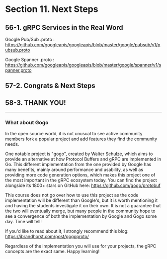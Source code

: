 # Section 11. Next Steps

## 56-1. gRPC Services in the Real Word

Google Pub/Sub .proto : https://github.com/googleapis/googleapis/blob/master/google/pubsub/v1/pubsub.proto

Google Spanner .proto : https://github.com/googleapis/googleapis/blob/master/google/spanner/v1/spanner.proto

## 57-2. Congrats & Next Steps

## 58-3. THANK YOU!

---
### What about Gogo
In the open source world, it is not unusual to see active community members fork a popular project and add features they find the community needs.

One notable project is "gogo", created by Walter Schulze, which aims to provide an alternative at how Protocol Buffers and gRPC are implemented 
in Go. This different implementation from the one provided by Google has many benefits, mainly around performance and usability, as well as 
providing more code generation options, which makes this project one of the most important in the gRPC ecosystem today. You can find
the project alongside its 1800+ stars on GitHub here: https://github.com/gogo/protobuf

This course does not go over how to use this project as the code implementation will be different than Google's, but it is worth mentioning it and
having the students investigate it on their own. It is not a guarantee that the two will eventually merge, but many people in the community hope
to see a convergence of both the implementation by Google and Gogo some day. Time will tell!

If you'd like to read about it, I strongly recommend this blog: https://jbrandhorst.com/post/gogoproto/

Regardless of the implementation you will use for your projects, the gRPC concepts are the exact same. Happy learning!